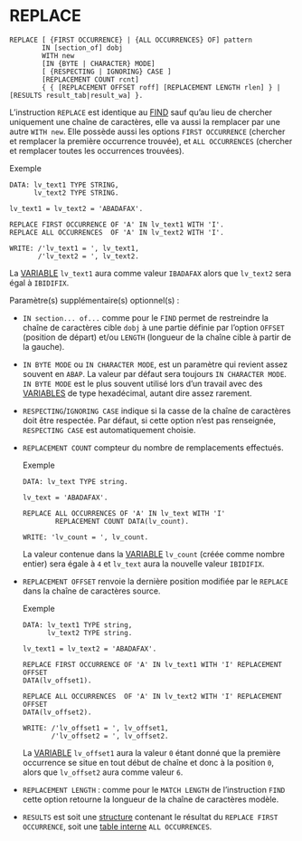# REPLACE

```abap
REPLACE [ {FIRST OCCURRENCE} | {ALL OCCURRENCES} OF] pattern
        IN [section_of] dobj
        WITH new
        [IN {BYTE | CHARACTER} MODE]
        [ {RESPECTING | IGNORING} CASE ]
        [REPLACEMENT COUNT rcnt]
        { { [REPLACEMENT OFFSET roff] [REPLACEMENT LENGTH rlen] } | [RESULTS result_tab|result_wa] }.
```

L’instruction `REPLACE` est identique au [FIND](./11_INSTRUCTION_FIND.md) sauf qu’au lieu de chercher uniquement une chaîne de caractères, elle va aussi la remplacer par une autre `WITH new`. Elle possède aussi les options `FIRST OCCURRENCE` (chercher et remplacer la première occurrence trouvée), et `ALL OCCURRENCES` (chercher et remplacer toutes les occurrences trouvées).

Exemple

```abap
DATA: lv_text1 TYPE STRING,
      lv_text2 TYPE STRING.

lv_text1 = lv_text2 = 'ABADAFAX'.

REPLACE FIRST OCCURRENCE OF 'A' IN lv_text1 WITH 'I'.
REPLACE ALL OCCURRENCES  OF 'A' IN lv_text2 WITH 'I'.

WRITE: /'lv_text1 = ', lv_text1,
       /'lv_text2 = ', lv_text2.
```

La [VARIABLE](./01_Variables.md) `lv_text1` aura comme valeur `IBADAFAX` alors que `lv_text2` sera égal à `IBIDIFIX`.

Paramètre(s) supplémentaire(s) optionnel(s) :

- `IN section... of...` comme pour le `FIND` permet de restreindre la chaîne de caractères cible `dobj` à une partie définie par l’option `OFFSET` (position de départ) et/ou `LENGTH` (longueur de la chaîne cible à partir de la gauche).

- `IN BYTE MODE` ou `IN CHARACTER MODE`, est un paramètre qui revient assez souvent en `ABAP`. La valeur par défaut sera toujours `IN CHARACTER MODE`. `IN BYTE MODE` est le plus souvent utilisé lors d’un travail avec des [VARIABLES](./01_Variables.md) de type hexadécimal, autant dire assez rarement.

- `RESPECTING`/`IGNORING CASE` indique si la casse de la chaîne de caractères doit être respectée. Par défaut, si cette option n’est pas renseignée, `RESPECTING CASE` est automatiquement choisie.

- `REPLACEMENT COUNT` compteur du nombre de remplacements effectués.

  Exemple

  ```abap
  DATA: lv_text TYPE string.

  lv_text = 'ABADAFAX'.

  REPLACE ALL OCCURRENCES OF 'A' IN lv_text WITH 'I'
          REPLACEMENT COUNT DATA(lv_count).

  WRITE: 'lv_count = ', lv_count.
  ```

  La valeur contenue dans la [VARIABLE](./01_Variables.md) `lv_count` (créée comme nombre entier) sera égale à `4` et `lv_text` aura la nouvelle valeur `IBIDIFIX`.

- `REPLACEMENT OFFSET` renvoie la dernière position modifiée par le `REPLACE` dans la chaîne de caractères source.

  Exemple

  ```abap
  DATA: lv_text1 TYPE string,
        lv_text2 TYPE string.

  lv_text1 = lv_text2 = 'ABADAFAX'.

  REPLACE FIRST OCCURRENCE OF 'A' IN lv_text1 WITH 'I' REPLACEMENT OFFSET
  DATA(lv_offset1).

  REPLACE ALL OCCURRENCES  OF 'A' IN lv_text2 WITH 'I' REPLACEMENT OFFSET
  DATA(lv_offset2).

  WRITE: /'lv_offset1 = ', lv_offset1,
         /'lv_offset2 = ', lv_offset2.
  ```

  La [VARIABLE](./01_Variables.md) `lv_offset1` aura la valeur `0` étant donné que la première occurrence se situe en tout début de chaîne et donc à la position `0`, alors que `lv_offset2` aura comme valeur `6`.

- `REPLACEMENT LENGTH` : comme pour le `MATCH LENGTH` de l’instruction `FIND` cette option retourne la longueur de la chaîne de caractères modèle.

- `RESULTS` est soit une [structure](../06_TABLES_INTERNES/01_TABLES_INTERNES.md) contenant le résultat du `REPLACE FIRST OCCURRENCE`, soit une [table interne](../06_TABLES_INTERNES/01_TABLES_INTERNES.md) `ALL OCCURRENCES`.
